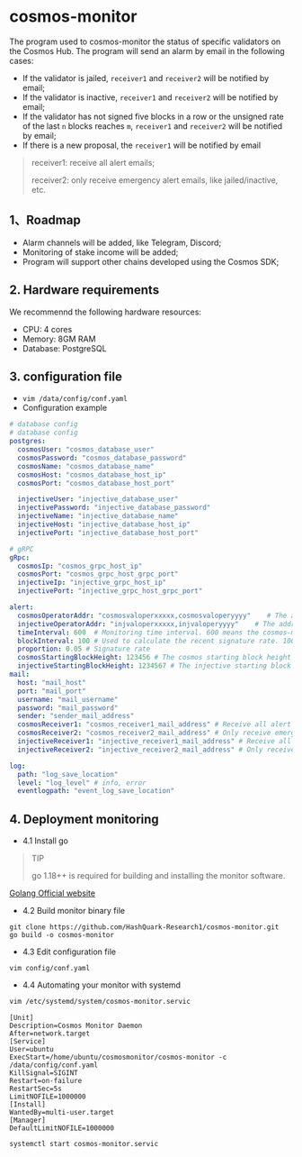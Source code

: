 # cosmos-monitor

The program used to cosmos-monitor the status of specific validators on the Cosmos Hub. 
The program will send an alarm by email in the following cases:
- If the validator is jailed, `receiver1` and `receiver2` will be notified by email;
- If the validator is inactive, `receiver1` and `receiver2` will be notified by email;
- If the validator has not signed five blocks in a row or the unsigned rate of the last `n` blocks reaches `m`, `receiver1` and `receiver2` will be notified by email;
- If there is a new proposal, the `receiver1` will be notified by email

> receiver1: receive all alert emails;
> 
> receiver2: only receive emergency alert emails, like jailed/inactive, etc.
## 1、Roadmap
- Alarm channels will be added, like Telegram, Discord;
- Monitoring of stake income will be added;
- Program will support other chains developed using the Cosmos SDK;

## 2. Hardware requirements
We recommennd the following hardware resources:
- CPU: 4 cores
- Memory: 8GM RAM
- Database: PostgreSQL

## 3. configuration file
- `vim /data/config/conf.yaml`
- Configuration example
```yaml
# database config
# database config
postgres:
  cosmosUser: "cosmos_database_user"
  cosmosPassword: "cosmos_database_password"
  cosmosName: "cosmos_database_name"
  cosmosHost: "cosmos_database_host_ip"
  cosmosPort: "cosmos_database_host_port"

  injectiveUser: "injective_database_user"
  injectivePassword: "injective_database_password"
  injectiveName: "injective_database_name"
  injectiveHost: "injective_database_host_ip"
  injectivePort: "injective_database_host_port"

# gRPC
gRpc:
  cosmosIp: "cosmos_grpc_host_ip"
  cosmosPort: "cosmos_grpc_host_grpc_port"
  injectiveIp: "injective_grpc_host_ip"
  injectivePort: "injective_grpc_host_grpc_port"

alert:
  cosmosOperatorAddr: "cosmosvaloperxxxxx,cosmosvaloperyyyy"    # The address starts with "cosmosvaloper"
  injectiveOperatorAddr: "injvaloperxxxxx,injvaloperyyyy"    # The address starts with "injvaloper"
  timeInterval: 600  # Monitoring time interval. 600 means the cosmos-monitor runs every 600 seconds
  blockInterval: 100 # Used to calculate the recent signature rate. 100 means to count the signatures rate of the last 100 blocks
  proportion: 0.05 # Signature rate
  cosmosStartingBlockHeight: 123456 # The cosmos starting block height of the monitor program
  injectiveStartingBlockHeight: 1234567 # The injective starting block height of the monitor program
mail:
  host: "mail_host"
  port: "mail_port"
  username: "mail_username"
  password: "mail_password"
  sender: "sender_mail_address"
  cosmosReceiver1: "cosmos_receiver1_mail_address" # Receive all alert emails of cosmos
  cosmosReceiver2: "cosmos_receiver2_mail_address" # Only receive emergency alert emails of cosmos, like jailed/inactive, etc.
  injectiveReceiver1: "injective_receiver1_mail_address" # Receive all alert emails of injective
  injectiveReceiver2: "injective_receiver2_mail_address" # Only receive emergency alert emails of injective, like jailed/inactive, etc.

log:
  path: "log_save_location"
  level: "log_level" # info, error
  eventlogpath: "event_log_save_location"
```
## 4. Deployment monitoring
- 4.1 Install go
> TIP
> 
> go 1.18++ is required for building and installing the monitor software.

[Golang Official website](https://go.dev/doc/install)

- 4.2 Build monitor binary file
```shell
git clone https://github.com/HashQuark-Research1/cosmos-monitor.git
go build -o cosmos-monitor
```

- 4.3 Edit configuration file
```shell
vim config/conf.yaml
```

- 4.4 Automating your monitor with systemd
```bash
vim /etc/systemd/system/cosmos-monitor.servic
```
```shell
[Unit]
Description=Cosmos Monitor Daemon
After=network.target
[Service]
User=ubuntu
ExecStart=/home/ubuntu/cosmosmonitor/cosmos-monitor -c /data/config/conf.yaml
KillSignal=SIGINT
Restart=on-failure
RestartSec=5s
LimitNOFILE=1000000
[Install]
WantedBy=multi-user.target
[Manager]
DefaultLimitNOFILE=1000000
```

```shell script
systemctl start cosmos-monitor.servic
```